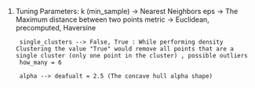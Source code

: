 
1. Tuning Parameters:
		k (min_sample) -> Nearest Neighbors
		eps -> The Maximum distance between two points
		metric -> Euclidean, precomputed, Haversine

		single_clusters --> False, True : While performing density Clustering the value "True" would remove all points that are a single cluster (only one point in the cluster) , possible outliers
		how_many = 6

		alpha --> deafualt = 2.5 (The concave hull alpha shape)
